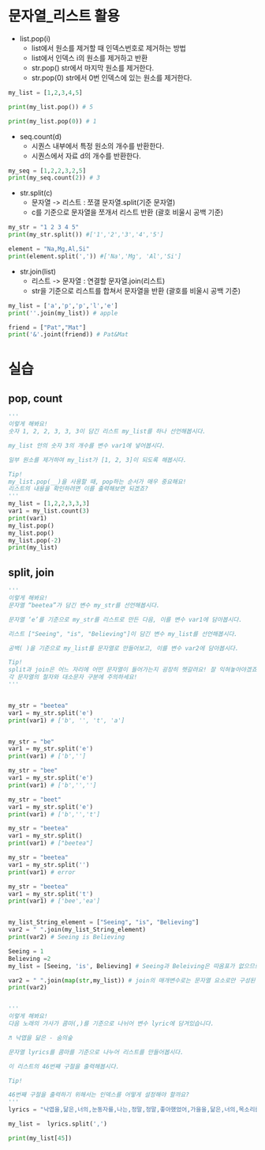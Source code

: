 # 문자열_리스트 활용
* list.pop(i)
    * list에서 원소를 제거할 때 인덱스번호로 제거하는 방법
    * list에서 인덱스 i의 원소를 제거하고 반환
    * str.pop() str에서 마지막 원소를 제거한다.
    * str.pop(0) str에서 0번 인덱스에 있는 원소를 제거한다.
```python
my_list = [1,2,3,4,5]

print(my_list.pop()) # 5

print(my_list.pop(0)) # 1
```

* seq.count(d)
    * 시퀀스 내부에서 특정 원소의 개수를 반환한다.
    * 시퀀스에서 자료 d의 개수를 반환한다.
```python
my_seq = [1,2,2,3,2,5]
print(my_seq.count(2)) # 3
```

* str.split(c)
    * 문자열 -> 리스트 : 쪼갤 문자열.split(기준 문자열)
    * c를 기준으로 문자열을 쪼개서 리스트 반환 (괄호 비울시 공백 기준)
```python
my_str = "1 2 3 4 5"
print(my_str.split()) #['1','2','3','4','5']

element = "Na,Mg,Al,Si"
print(element.split(',')) #['Na','Mg', 'Al','Si']
```

* str.join(list)
    * 리스트 -> 문자열 : 연결할 문자열.join(리스트)
    * str을 기준으로 리스트를 합쳐서 문자열을 반환 (괄호를 비울시 공백 기준)
```python
my_list = ['a','p','p','l','e']
print(''.join(my_list)) # apple

friend = ["Pat","Mat"]
print('&'.joint(friend)) # Pat&Mat 
```


# 실습
## pop, count
```python
'''
이렇게 해봐요!
숫자 1, 2, 2, 3, 3, 3이 담긴 리스트 my_list를 하나 선언해봅시다.

my_list 안의 숫자 3의 개수를 변수 var1에 넣어봅시다.

일부 원소를 제거하여 my_list가 [1, 2, 3]이 되도록 해봅시다.

Tip!
my_list.pop(__)을 사용할 때, pop하는 순서가 매우 중요해요!
리스트의 내용을 확인하려면 이를 출력해보면 되겠죠?
'''
my_list = [1,2,2,3,3,3]
var1 = my_list.count(3)
print(var1)
my_list.pop()
my_list.pop()
my_list.pop(-2)
print(my_list)
```

## split, join
```python
'''
이렇게 해봐요!
문자열 “beetea”가 담긴 변수 my_str를 선언해봅시다.

문자열 ‘e’를 기준으로 my_str를 리스트로 만든 다음, 이를 변수 var1에 담아봅시다.

리스트 ["Seeing", "is", "Believing"]이 담긴 변수 my_list를 선언해봅시다.

공백( )을 기준으로 my_list를 문자열로 만들어보고, 이를 변수 var2에 담아봅시다.

Tip!
split과 join은 어느 자리에 어떤 문자열이 들어가는지 굉장히 헷갈려요! 잘 익혀놓아야겠죠?
각 문자열의 철자와 대소문자 구분에 주의하세요!
'''


my_str = "beetea"
var1 = my_str.split('e')
print(var1) # ['b', '', 't', 'a']


my_str = "be"
var1 = my_str.split('e')
print(var1) # ['b','']

my_str = "bee"
var1 = my_str.split('e')
print(var1) # ['b','','']

my_str = "beet"
var1 = my_str.split('e')
print(var1) # ['b','','t']

my_str = "beetea"
var1 = my_str.split()
print(var1) # ["beetea"]

my_str = "beetea"
var1 = my_str.split('')
print(var1) # error

my_str = "beetea"
var1 = my_str.split('t')
print(var1) # ['bee','ea']


my_list_String_element = ["Seeing", "is", "Believing"]
var2 = " ".join(my_list_String_element)    
print(var2) # Seeing is Believing

Seeing = 1
Believing =2
my_list = [Seeing, 'is', Believing] # Seeing과 Beleiving은 따옴표가 없으므로 변수로 인식됨

var2 = " ".join(map(str,my_list)) # join의 매개변수로는 문자열 요소로만 구성된 리스트가 있어야 각 문자열 요소들을 합쳐서 문자열을 만들어 낼 수 있다. 그렇게 하기 위해서 map 함수를 통해 리스트의 각 요소들을 string으로 매핑해주어야 한다.
print(var2)


'''
이렇게 해봐요!
다음 노래의 가사가 콤마(,)를 기준으로 나뉘어 변수 lyric에 담겨있습니다.

♬ 낙엽을 닮은 - 숨의숲

문자열 lyrics를 콤마를 기준으로 나누어 리스트를 만들어봅시다.

이 리스트의 46번째 구절을 출력해봅시다.

Tip!

46번째 구절을 출력하기 위해서는 인덱스를 어떻게 설정해야 할까요?
'''
lyrics = "낙엽을,닮은,너의,눈동자를,나는,정말,정말,좋아했었어,가을을,닮은,너의,목소리를,나는,아직,아직,잊지,못했어,같이,걸으면서,들었던,낙엽,소리가,내,귓가에,들려오는,것만,같아,함께,앉아,있던,좁다란,나무,벤치엔,너의,온기가,남아있는,것만,같아,낙엽을,닮은,너의,눈동자를,나는,정말,정말,좋아했었어,가을을,닮은,너의,목소리를,나는,아직,아직,잊지,못했어"

my_list =  lyrics.split(',')

print(my_list[45])
```
